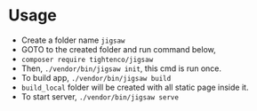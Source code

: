 # Usage

- Create a folder name `jigsaw`
- GOTO to the created folder and run command below,
- `composer require tightenco/jigsaw`
- Then, `./vendor/bin/jigsaw init`, this cmd is run once.
- To build app, `./vendor/bin/jigsaw build`
- `build_local` folder will be created with all static page inside it.
- To start server, `./vendor/bin/jigsaw serve`